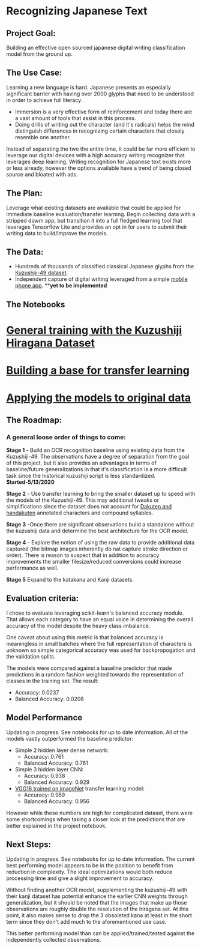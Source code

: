 # Recognizing Japanese Text

## Project Goal:
Building an effective open sourced japanese digital writing classification model from the ground up.

## The Use Case:
Learning a new language is hard. Japanese presents an especially significant barrier with having over 2000 glyphs that need to be understood in order to achieve full literacy.
* Immersion is a very effective form of reinforcement and today there are a vast amount of tools that assist in this process.
* Doing drills of writing out the character (and it's radicals) helps the mind distinguish differences in recognizing certain characters that closely resemble one another.

Instead of separating the two the entire time, it could be far more efficient to leverage our digital devices with a high accuracy writing recognizer that leverages deep learning. Writing recognition for Japanese text exists more or less already, however the options available have a trend of being closed source and bloated with ads.

## The Plan:

Leverage what existing datasets are available that could be applied for immediate baseline evaluation/transfer learning. Begin collecting data with a stripped dowm app, but transition it into a full fledged learning tool that leverages Tensorflow Lite and provides an opt in for users to submit their writing data to build/improve the models.

## The Data:
* Hundreds of thousands of classified classical Japanese glyphs from the [Kuzushiji-49 dataset](https://github.com/rois-codh/kmnist/tree/12d650ef8a97d4e051d7650644912f9500067df6).
* Independent capture of digital writing leveraged from a simple [mobile phone app](https://github.com/coreyryanhanson/choubenkyo_kivy_app). ****yet to be implemented**

## The Notebooks
# [General training with the Kuzushiji Hiragana Dataset](kuzushiji_notebook.ipynb)
# [Building a base for transfer learning](kanji_transfer.ipynb)
# [Applying the models to original data](modeling_with_new_data.ipynb)

## The Roadmap:
### A general loose order of things to come:
**Stage 1** - Build an OCR recognition baseline using existing data from the Kuzushiji-49. The observations have a degree of separation from the goal of this project, but it also provides an advantages in terms of baseline/future generalizations in that it's classification is a more difficult task since the historical kuzushiji script is less standardized.<br>**Started-5/13/2020**

**Stage 2** - Use transfer learning to bring the smaller dataset up to speed with the models of the Kuzushiji-49. This may additional tweaks or simplifications since the dataset does not account for [Dakuten and handakuten](https://en.wikipedia.org/wiki/Dakuten_and_handakuten) annotated characters and compound syllables.

**Stage 3** -Once there are significant observations build a standalone without the kuzushiji data and determine the best architecture for the OCR model.

**Stage 4** -  Explore the notion of using the raw data to provide additional data captured (the bitmap images inherently do nat capture stroke direction or order). There is reason to suspect that in addition to accuracy improvements the smaller filesize/reduced conversions could increase performance as well.

**Stage 5** Expand to the katakana and Kanji datasets.

## Evaluation criteria:

I chose to evaluate leveraging scikit-learn's balanced accuracy module. That allows each category to have an equal voice in determining the overall accuracy of the model despite the heavy class imbalance.

One caveat about using this metric is that balanced accuracy is meaningless in small batches where the full representation of characters is unknown so simple categorical accuracy was used for backpropogation and the validation splits.

The models were compared against a baseline predictor that made predictions in a random fashion weighted towards the representation of classes in the training set. The result:
* Accuracy: 0.0237
* Balanced Accuracy: 0.0208

## Model Performance
Updating in progress. See notebooks for up to date information.
All of the models vastly outperformed the baseline predictor:
* Simple 2 hidden layer dense network:
    * Accuracy: 0.761
    * Balanced Accuracy: 0.761
* Simple 3 hidden layer CNN:
    * Accuracy: 0.938
    * Balanced Accuracy: 0.929
* [VGG16 trained on imageNet](https://www.tensorflow.org/api_docs/python/tf/keras/applications/VGG16) transfer learning model:
    * Accuracy: 0.959
    * Balanced Accuracy: 0.956

However while these numbers are high for complicated dataset, there were some shortcomings when taking a closer look at the predictions that are better explained in the project notebook.

## Next Steps:
Updating in progress. See notebooks for up to date information.
The current best performing model appears to be in the position to benefit from reduction in complexity. The ideal optimizations would both reduce processing time and give a slight improvement to accuracy.

Without finding another OCR model, supplementing the kuzushiji-49 with their kanji dataset has potential enhance the earlier CNN weights through generalization, but it should be noted that the images that make up those observations are roughly double the resolution of the hiragana set. At this point, it also makes sense to drop the 3 obsoleted kana at least in the short term since they don't add much to the aforementioned use case.

This better performing model than can be applied/trained/tested against the independently collected observations.
